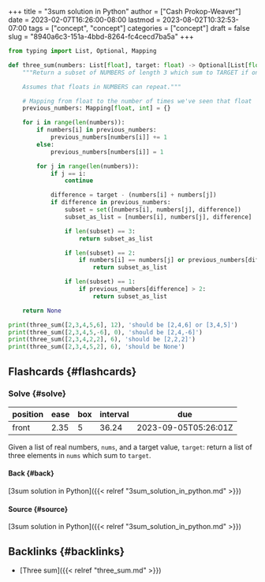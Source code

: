 +++
title = "3sum solution in Python"
author = ["Cash Prokop-Weaver"]
date = 2023-02-07T16:26:00-08:00
lastmod = 2023-08-02T10:32:53-07:00
tags = ["concept", "concept"]
categories = ["concept"]
draft = false
slug = "8940a6c3-151a-4bbd-8264-fc4cecd7ba5a"
+++

```python
from typing import List, Optional, Mapping

def three_sum(numbers: List[float], target: float) -> Optional[List[float]]:
    """Return a subset of NUMBERS of length 3 which sum to TARGET if one exists; else None.

    Assumes that floats in NUMBERS can repeat."""

    # Mapping from float to the number of times we've seen that float
    previous_numbers: Mapping[float, int] = {}

    for i in range(len(numbers)):
        if numbers[i] in previous_numbers:
            previous_numbers[numbers[i]] += 1
        else:
            previous_numbers[numbers[i]] = 1

        for j in range(len(numbers)):
            if j == i:
                continue

            difference = target - (numbers[i] + numbers[j])
            if difference in previous_numbers:
                subset = set([numbers[i], numbers[j], difference])
                subset_as_list = [numbers[i], numbers[j], difference]

                if len(subset) == 3:
                    return subset_as_list

                if len(subset) == 2:
                    if numbers[i] == numbers[j] or previous_numbers[difference] > 1:
                        return subset_as_list

                if len(subset) == 1:
                    if previous_numbers[difference] > 2:
                        return subset_as_list

    return None

print(three_sum([2,3,4,5,6], 12), 'should be [2,4,6] or [3,4,5]')
print(three_sum([2,3,4,5,-6], 0), 'should be [2,4,-6]')
print(three_sum([2,3,4,2,2], 6), 'should be [2,2,2]')
print(three_sum([2,3,4,5,2], 6), 'should be None')
```


## Flashcards {#flashcards}


### Solve {#solve}

| position | ease | box | interval | due                  |
|----------|------|-----|----------|----------------------|
| front    | 2.35 | 5   | 36.24    | 2023-09-05T05:26:01Z |

Given a list of real numbers, `nums`, and a target value, `target`: return a list of three elements in `nums` which sum to `target`.


#### Back {#back}

[3sum solution in Python]({{< relref "3sum_solution_in_python.md" >}})


#### Source {#source}

[3sum solution in Python]({{< relref "3sum_solution_in_python.md" >}})


## Backlinks {#backlinks}

-   [Three sum]({{< relref "three_sum.md" >}})
